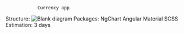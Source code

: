 				Currency app
Structure:
  ![Blank diagram](https://github.com/fuadsadiqov/football-api/assets/100271039/36472a5e-020d-43d9-8841-c8bee047b8a3)
Packages:
  NgChart
  Angular Material
  SCSS
Estimation:
  3 days
